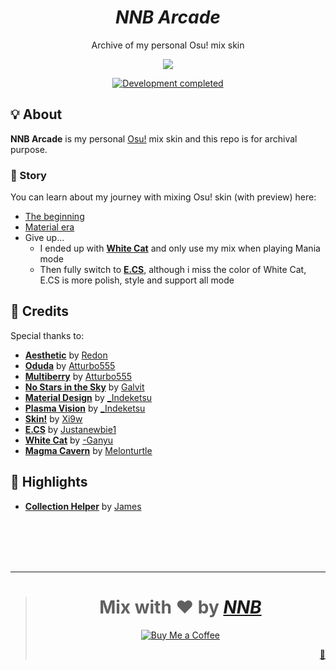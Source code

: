 <h1 align="center"><i>NNB Arcade</i></h1>
<p align="center">Archive of my personal Osu! mix skin</p>
<p align="center"><img src="https://user-images.githubusercontent.com/43980777/122723805-910a4580-d29d-11eb-98d3-5677ace84447.png"></p>
<p align="center"><a href="https://gist.github.com/NNBnh/9ef453aba3efce26046e0d3119dab5a7#development-completed"><img src="https://img.shields.io/badge/development-completed-%235639AC.svg?labelColor=2E293D&style=for-the-badge&logoColor=FFFFFF" alt="Development completed"></a></p>

## 💡 About
**NNB Arcade** is my personal [Osu!](https://osu.ppy.sh) mix skin and this repo is for archival purpose.

### 📔 Story
You can learn about my journey with mixing Osu! skin (with preview) here:
- [The beginning](https://github.com/NNBnh/osu-arcade/releases/tag/1.0.0)
- [Material era](https://github.com/NNBnh/osu-arcade/releases/tag/2.2.0)
- Give up...
  - I ended up with [**White Cat**](https://osu.ppy.sh/community/forums/topics/986201) and only use my mix when playing Mania mode
  - Then fully switch to [**E.CS**](https://osu.ppy.sh/community/forums/topics/864394), although i miss the color of White Cat, E.CS is more polish, style and support all mode

## 💌 Credits
Special thanks to:
- [**Aesthetic**](https://osu.ppy.sh/community/forums/topics/189843) by [Redon](https://osu.ppy.sh/users/3572355)
- [**Oduda**](https://skins.osuck.net/index.php?newsid=135) by [Atturbo555](https://osu.ppy.sh/users/5730417)
- [**Multiberry**](https://skins.osuck.net/index.php?newsid=131) by [Atturbo555](https://osu.ppy.sh/users/5730417)
- [**No Stars in the Sky**](https://osu.ppy.sh/community/forums/topics/736809) by [Galvit](https://osu.ppy.sh/users/7629682)
- [**Material Design**](https://osu.ppy.sh/community/forums/topics/481229) by [\_Indeketsu](https://osu.ppy.sh/users/6286572)
- [**Plasma Vision**](https://osu.ppy.sh/community/forums/topics/539132) by [\_Indeketsu](https://osu.ppy.sh/users/6286572)
- [**Skin!**](https://skins.osuck.net/index.php?newsid=2088) by [Xi9w](https://osu.ppy.sh/users/5844251)
- [**E.CS**](https://osu.ppy.sh/community/forums/topics/864394) by [Justanewbie1](https://osu.ppy.sh/users/8234966)
- [**White Cat**](https://osu.ppy.sh/community/forums/topics/986201) by [-Ganyu](https://osu.ppy.sh/users/9893708)
- [**Magma Cavern**](https://skins.osuck.net/index.php?newsid=1215) by [Melonturtle](https://osu.ppy.sh/users/4775283)

## 📢 Highlights
- [**Collection Helper**](https://github.com/nzbasic/Collection-Helper) by [James](https://github.com/nzbasic)

<br><br><br><br>

---

> <h1 align="center">Mix with ❤️ by <a href="https://github.com/NNBnh"><i>NNB</i></a></h1>
>
> <p align="center"><a href="https://www.buymeacoffee.com/nnbnh"><img src="https://img.shields.io/badge/buy_me_a_coffee%20-%23F7CA88.svg?logo=buy-me-a-coffee&logoColor=333333&style=for-the-badge" alt="Buy Me a Coffee"></a></p>
> <p align="right"><a href="https://osu.ppy.sh/beatmapsets/1045318#osu/2535415" title="Easter egg">🥚</a></p>
